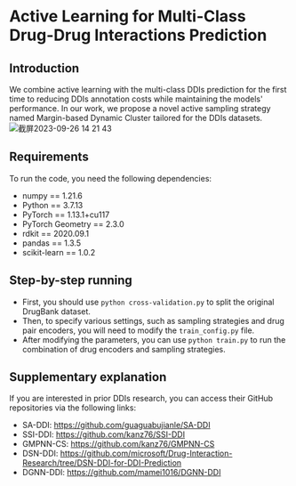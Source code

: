 # Active Learning for Multi-Class Drug-Drug Interactions Prediction

## Introduction
We combine active learning with the multi-class DDIs prediction for the first time to reducing DDIs annotation costs while maintaining the models' performance. In our work, we propose a novel active sampling strategy named Margin-based Dynamic Cluster tailored for the DDIs datasets.
![截屏2023-09-26 14 21 43](https://github.com/pantherang/ALDDI/assets/49769931/6bbac916-8c7f-4bbc-a727-0cefbc1cabc1)

## Requirements
To run the code, you need the following dependencies:
- numpy == 1.21.6
- Python == 3.7.13
- PyTorch == 1.13.1+cu117
- PyTorch Geometry == 2.3.0
- rdkit == 2020.09.1
- pandas == 1.3.5
- scikit-learn == 1.0.2

## Step-by-step running
- First, you should use ```python cross-validation.py``` to split the original DrugBank dataset.
- Then, to specify various settings, such as sampling strategies and drug pair encoders, you will need to modify the ```train_config.py``` file.
- After modifying the parameters, you can use ```python train.py``` to run the combination of drug encoders and sampling strategies.

## Supplementary explanation
If you are interested in prior DDIs research, you can access their GitHub repositories via the following links:
- SA-DDI: https://github.com/guaguabujianle/SA-DDI
- SSI-DDI: https://github.com/kanz76/SSI-DDI
- GMPNN-CS: https://github.com/kanz76/GMPNN-CS
- DSN-DDI: https://github.com/microsoft/Drug-Interaction-Research/tree/DSN-DDI-for-DDI-Prediction
- DGNN-DDI: https://github.com/mamei1016/DGNN-DDI
